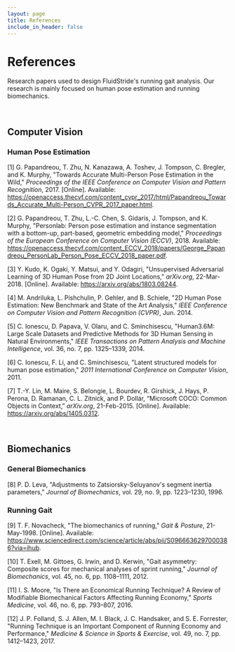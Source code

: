 ```yaml
---
layout: page
title: References
include_in_header: false
---
```


# References
Research papers used to design FluidStride's running gait analysis. Our research is mainly
focused on human pose estimation and running biomechanics.

<br>

## Computer Vision

### Human Pose Estimation
[1] G. Papandreou, T. Zhu, N. Kanazawa, A. Toshev, J. Tompson, C. Bregler, and K. Murphy, "Towards Accurate Multi-Person Pose Estimation in the Wild," *Proceedings of the IEEE Conference on Computer Vision and Pattern Recognition*, 2017. [Online]. Available: <https://openaccess.thecvf.com/content_cvpr_2017/html/Papandreou_Towards_Accurate_Multi-Person_CVPR_2017_paper.html>.

[2] G. Papandreou, T. Zhu, L.-C. Chen, S. Gidaris, J. Tompson, and K. Murphy, "Personlab: Person pose estimation and instance segmentation with a bottom-up, part-based, geometric embedding model," *Proceedings of the European Conference on Computer Vision (ECCV)*, 2018. Available: <https://openaccess.thecvf.com/content_ECCV_2018/papers/George_Papandreou_PersonLab_Person_Pose_ECCV_2018_paper.pdf>.

[3] Y. Kudo, K. Ogaki, Y. Matsui, and Y. Odagiri, "Unsupervised Adversarial Learning of 3D Human Pose from 2D Joint Locations," *arXiv.org*, 22-Mar-2018. [Online]. Available: <https://arxiv.org/abs/1803.08244>.

[4] M. Andriluka, L. Pishchulin, P. Gehler, and B. Schiele, "2D Human Pose Estimation: New Benchmark and State of the Art Analysis," *IEEE Conference on Computer Vision and Pattern Recognition (CVPR)*, Jun. 2014.

[5] C. Ionescu, D. Papava, V. Olaru, and C. Sminchisescu, "Human3.6M: Large Scale Datasets and Predictive Methods for 3D Human Sensing in Natural Environments," *IEEE Transactions on Pattern Analysis and Machine Intelligence*, vol. 36, no. 7, pp. 1325–1339, 2014.

[6] C. Ionescu, F. Li, and C. Sminchisescu, "Latent structured models for human pose estimation," *2011 International Conference on Computer Vision*, 2011.

[7] T.-Y. Lin, M. Maire, S. Belongie, L. Bourdev, R. Girshick, J. Hays, P. Perona, D. Ramanan, C. L. Zitnick, and P. Dollár, “Microsoft COCO: Common Objects in Context,” *arXiv.org*, 21-Feb-2015. [Online]. Available: https://arxiv.org/abs/1405.0312.

<br>

## Biomechanics
### General Biomechanics
[8] P. D. Leva, "Adjustments to Zatsiorsky-Seluyanov's segment inertia parameters," *Journal of Biomechanics*, vol. 29, no. 9, pp. 1223–1230, 1996.

### Running Gait
[9] T. F. Novacheck, "The biomechanics of running," *Gait & Posture*, 21-May-1998. [Online]. Available: <https://www.sciencedirect.com/science/article/abs/pii/S0966636297000386?via=ihub>.

[10] T. Exell, M. Gittoes, G. Irwin, and D. Kerwin, "Gait asymmetry: Composite scores for mechanical analyses of sprint running," *Journal of Biomechanics*, vol. 45, no. 6, pp. 1108–1111, 2012.

[11] I. S. Moore, "Is There an Economical Running Technique? A Review of Modifiable Biomechanical Factors Affecting Running Economy," *Sports Medicine*, vol. 46, no. 6, pp. 793–807, 2016.

[12] J. P. Folland, S. J. Allen, M. I. Black, J. C. Handsaker, and S. E. Forrester, "Running Technique is an Important Component of Running Economy and Performance," *Medicine & Science in Sports & Exercise*, vol. 49, no. 7, pp. 1412–1423, 2017.
